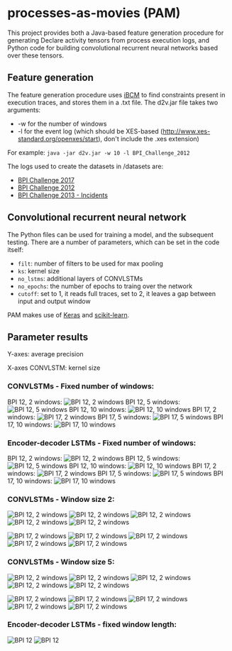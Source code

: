 # processes-as-movies (PAM)

This project provides both a Java-based feature generation procedure for generating Declare activity tensors from process execution logs, and Python code for building convolutional recurrent neural networks based over these tensors. 

## Feature generation
The feature generation procedure uses [iBCM](https://feb.kuleuven.be/public/u0092789/) to find constraints present in execution traces, and stores them in a .txt file.
The d2v.jar file takes two arguments:
* -w for the number of windows
* -l for the event log (which should be XES-based (http://www.xes-standard.org/openxes/start), don't include the .xes extension)

For example: `java -jar d2v.jar -w 10 -l BPI_Challenge_2012` 

The logs used to create the datasets in /datasets are:
* [BPI Challenge 2017](https://data.4tu.nl/repository/uuid:5f3067df-f10b-45da-b98b-86ae4c7a310b)
* [BPI Challenge 2012](https://data.4tu.nl/repository/uuid:3926db30-f712-4394-aebc-75976070e91f)
* [BPI Challenge 2013 - Incidents](https://data.4tu.nl/repository/uuid:500573e6-accc-4b0c-9576-aa5468b10cee)

## Convolutional recurrent neural network
The Python files can be used for training a model, and the subsequent testing. There are a number of parameters, which can be set in the code itself:
* `filt`: number of filters to be used for max pooling
* `ks`: kernel size
* `no_lstms`: additional layers of CONVLSTMs
* `no_epochs`: the number of epochs to traing over the network
* `cutoff`: set to 1, it reads full traces, set to 2, it leaves a gap between input and output window

PAM makes use of [Keras](https://keras.io/) and [scikit-learn](https://scikit-learn.org/stable/).

## Parameter results
Y-axes: average precision

X-axes CONVLSTM: kernel size

### CONVLSTMs - Fixed number of windows:

BPI 12, 2 windows:
![BPI 12, 2 windows](/results/CONVbpi122.png)
BPI 12, 5 windows:
![BPI 12, 5 windows](/results/CONVbpi125.png)
BPI 12, 10 windows:
![BPI 12, 10 windows](/results/CONVbpi1210.png)
BPI 17, 2 windows:
![BPI 17, 2 windows](/results/CONVbpi172.png)
BPI 17, 5 windows:
![BPI 17, 5 windows](/results/CONVbpi175.png)
BPI 17, 10 windows:
![BPI 17, 10 windows](/results/CONVbpi1710.png)

### Encoder-decoder LSTMs - Fixed number of windows:
BPI 12, 2 windows:
![BPI 12, 2 windows](/results/DEbpi122.png)
BPI 12, 5 windows:
![BPI 12, 5 windows](/results/DEbpi125.png)
BPI 12, 10 windows:
![BPI 12, 10 windows](/results/DEbpi1210.png)
BPI 17, 2 windows:
![BPI 17, 2 windows](/results/DEbpi172.png)
BPI 17, 5 windows:
![BPI 17, 5 windows](/results/DEbpi175.png)
BPI 17, 10 windows:
![BPI 17, 10 windows](/results/DEbpi1710.png)

### CONVLSTMs - Window size 2:
![BPI 12, 2 windows](/results/CONVbpi12210u20.png)
![BPI 12, 2 windows](/results/CONVbpi12220u30.png)
![BPI 12, 2 windows](/results/CONVbpi12230u40.png)
![BPI 12, 2 windows](/results/CONVbpi12240u50.png)
![BPI 12, 2 windows](/results/CONVbpi12250u60.png)

![BPI 17, 2 windows](/results/CONVbpi17210u20.png)
![BPI 17, 2 windows](/results/CONVbpi17220u30.png)
![BPI 17, 2 windows](/results/CONVbpi17230u40.png)
![BPI 17, 2 windows](/results/CONVbpi17240u50.png)
![BPI 17, 2 windows](/results/CONVbpi17250u60.png)

### CONVLSTMs - Window size 5:
![BPI 12, 2 windows](/results/CONVbpi12510u20.png)
![BPI 12, 2 windows](/results/CONVbpi12520u30.png)
![BPI 12, 2 windows](/results/CONVbpi12530u40.png)
![BPI 12, 2 windows](/results/CONVbpi12540u50.png)
![BPI 12, 2 windows](/results/CONVbpi12550u60.png)

![BPI 17, 2 windows](/results/CONVbpi17510u20.png)
![BPI 17, 2 windows](/results/CONVbpi17520u30.png)
![BPI 17, 2 windows](/results/CONVbpi17530u40.png)
![BPI 17, 2 windows](/results/CONVbpi17540u50.png)
![BPI 17, 2 windows](/results/CONVbpi17550u60.png)

### Encoder-decoder LSTMs - fixed window length:
![BPI 12](/results/DEbpi12.png)
![BPI 12](/results/DEbpi17.png)
